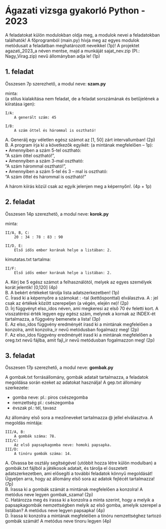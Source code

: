 
# Ágazati vizsga gyakorló  Python - 2023

A feladatokat külön modulokban oldja meg, a modulok nevei a feladatokban találhatók!
A főprogramból (main.py) hívja meg az egyes modulok metódusait a feladatban meghatározott neveikkel (1p)!
A projektet agazati_2023_a néven mentse, majd a munkáját sajat_nev.zip (Pl.: Nagy_Virag.zip) nevű állományban adja le! (1p)

## 1. feladat

Összesen 7p szerezhető, a modul neve: **szam.py**

minta:  
(a stílus kialakítása nem feladat, de a feladat sorszámának és betűjelének a kiíratása igen):

```
I/A:
    A generált szám: 45

I/B:
    A szám öttel és hárommal is osztható!
```

A. Generálj egy véletlen egész  számot az [1, 50] zárt intervallumban!  (2p)  
B. A program írja ki a következők egyikét: (a mintának megfelelően – 1p):  
    • Amennyiben a szám 5-tel osztható:  
      “A szám öttel osztható!”,  
    • Amennyiben a szám 3-mal osztható:  
      “A szám hárommal  osztható!”,  
    • Amennyiben a szám 5-tel és 3 – mal is osztható:  
      “A szám öttel és hárommal is osztható!”  

A három kiírás közül csak az egyik jelenjen meg a képernyőn!. (4p + 1p) 

## 2. feladat

Összesen 14p szerezhető, a modul neve: **korok.py**

minta:

```
II/A, B, C:
    20 : 34 : 78 : 83 : 90

II/D, E:
    Első idős ember korának helye a listában: 2.
```

kimutatas.txt tartalma:

```
II/F:
    Első idős ember korának helye a listában: 2.
```

A. Kérj be 5 egész számot a felhasználótól, melyek az egyes személyek korát jelentik! [0,120] (4p)  
B. A bekért  értékeket tárolja lista adatszerkezetben! (1p)  
C. Írasd ki a képernyőre a számokat : -tal (kettősponttal) elválasztva. A : jel csak az értékek között szerepeljen (a végén, elején ne)! (2p)  
D. Írj függvényt elso_idos néven, ami megkeresi az első  70 év feletti kort. A visszatérési érték legyen egy egész szám, melynek a kornak az INDEX-ét tartalmazza, a függvény bemenete a lista! (3p)  
E. Az elso_idos függvény eredményét írasd ki a mintának megfelelően a konzolra, amit konzolra_ir nevű metódusban fogalmazz meg! (2p)  
F. Az elso_idos függvény eredményét írasd ki a mintának megfelelően a oreg.txt nevű fájlba, amit fajl_ir nevű metódusban fogalmazzon meg! (2p)  

## 3. feladat

Összesen 17p szerezhető, a modul neve: **gombak.py**

A gombak.txt forrásállomány, gombák adatait tartalmazza, a feladatok megoldása során ezeket az adatokat használja!
A gep.txt állomány szerkezete:

* gomba neve: pl.: piros csészegomba
* nemzettség pl.: csészegomba
* évszak pl.: tél, tavasz

Az állomány első sora a mezőneveket tartalmazza @  jellel elválasztva.
A megoldás mintája:

```
III/A, B:
    A gombák száma: 78.
III/C:
    Az első papsapkagomba neve: homoki papsapka.
III/D:
    A tinóru gombák száma: 14.
```

A. Olvassa be osztály segítségével (utóbbit hozza létre külön modulban) a gombák.txt fájlból a játékosok adatait, és tárolja el összetett adatszerkezetben, ami elősegíti a további feladatok könnyű megoldását! Ügyeljen arra, hogy az állomány első sora az adatok fejlécét tartalmazza! (7p)  
B. Írassa ki a gombák számát a mintának megfelelően a konzolra! A metódus neve legyen gombak_szama! (2p)  
C. Határozza meg és írassa ki a konzolra a minta szerint, hogy a melyik a papsapkagombák nemzettségben melyik az első gomba, amelyik szerepel a listában?  A metódus neve legyen papsapka! (4p)  
D. Írassa ki konzolra a mintának megfelelően a tinóru nemzettséghez tartozó gombák számát! A metódus neve tinoru legyen  (4p)  

